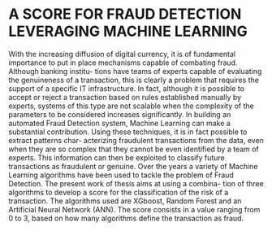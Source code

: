 # A SCORE FOR FRAUD DETECTION LEVERAGING MACHINE LEARNING

With the increasing diffusion of digital currency, it is of fundamental importance to put in place mechanisms capable of combating fraud. Although banking institu- tions have teams of experts capable of evaluating the genuineness of a transaction, this is clearly a problem that requires the support of a specific IT infrastructure. In fact, although it is possible to accept or reject a transaction based on rules established manually by experts, systems of this type are not scalable when the complexity of the parameters to be considered increases significantly. In building an automated Fraud Detection system, Machine Learning can make a substantial contribution. Using these techniques, it is in fact possible to extract patterns char- acterizing fraudulent transactions from the data, even when they are so complex that they cannot be even identified by a team of experts. This information can then be exploited to classify future transactions as fraudulent or genuine. Over the years a variety of Machine Learning algorithms have been used to tackle the problem of Fraud Detection. The present work of thesis aims at using a combina- tion of three algorithms to develop a score for the classification of the risk of a transaction. The algorithms used are XGboost, Random Forest and an Artificial Neural Network (ANN). The score consists in a value ranging from 0 to 3, based on how many algorithms define the transaction as fraud.
